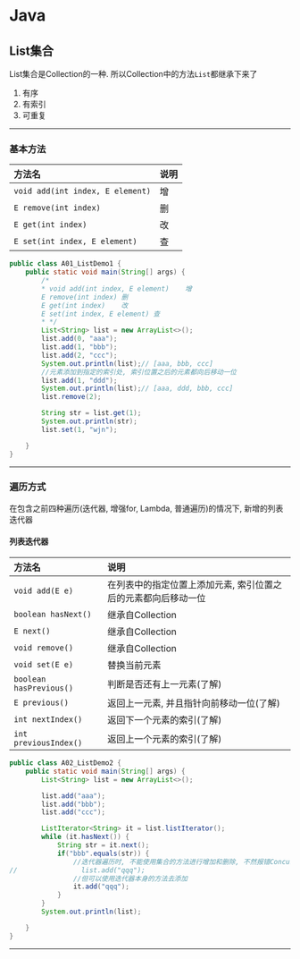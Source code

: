 # Java

## List集合

List集合是Collection的一种. 所以Collection中的方法`List`都继承下来了

1. 有序
2. 有索引
3. 可重复

---

### 基本方法

| 方法名                           | 说明 |
| :------------------------------- | :--- |
| `void add(int index, E element)` | 增   |
| `E remove(int index)`            | 删   |
| `E get(int index)`               | 改   |
| `E set(int index, E element)`    | 查   |


```java
public class A01_ListDemo1 {
    public static void main(String[] args) {
        /*
        * void add(int index, E element)	增
        E remove(int index)	删
        E get(int index)	改
        E set(int index, E element)	查
        * */
        List<String> list = new ArrayList<>();
        list.add(0, "aaa");
        list.add(1, "bbb");
        list.add(2, "ccc");
        System.out.println(list);// [aaa, bbb, ccc]
        //元素添加到指定的索引处, 索引位置之后的元素都向后移动一位
        list.add(1, "ddd");
        System.out.println(list);// [aaa, ddd, bbb, ccc]
        list.remove(2);

        String str = list.get(1);
        System.out.println(str);
        list.set(1, "wjn");

    }
}
```

---

### 遍历方式

在包含之前四种遍历(迭代器, 增强for, Lambda, 普通遍历)的情况下, 新增的列表迭代器

#### 列表迭代器

| 方法名                  | 说明                                                           |
| :---------------------- | :------------------------------------------------------------- |
| `void add(E e)`         | 在列表中的指定位置上添加元素, 索引位置之后的元素都向后移动一位 |
| `boolean hasNext()`     | 继承自Collection                                               |
| `E next()`              | 继承自Collection                                               |
| `void remove()`         | 继承自Collection                                               |
| `void set(E e)`         | 替换当前元素                                                   |
| `boolean hasPrevious()` | 判断是否还有上一元素(了解)                                     |
| `E previous()`          | 返回上一元素, 并且指针向前移动一位(了解)                       |
| `int nextIndex()`       | 返回下一个元素的索引(了解)                                     |
| `int previousIndex()`   | 返回上一个元素的索引(了解)                                     |


```java
public class A02_ListDemo2 {
    public static void main(String[] args) {
        List<String> list = new ArrayList<>();

        list.add("aaa");
        list.add("bbb");
        list.add("ccc");

        ListIterator<String> it = list.listIterator();
        while (it.hasNext()) {
            String str = it.next();
            if("bbb".equals(str)) {
                //迭代器遍历时, 不能使用集合的方法进行增加和删除, 不然报错ConcurrentModificationException
//                list.add("qqq");
                //但可以使用迭代器本身的方法去添加
                it.add("qqq");
            }
        }
        System.out.println(list);

    }
}
```

---